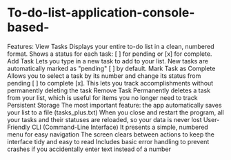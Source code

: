 # To-do-list-application-console-based-
Features: View Tasks
Displays your entire to-do list in a clean, numbered format.
Shows a status for each task: [ ] for pending or [x] for complete.
Add Task
Lets you type in a new task to add to your list.
New tasks are automatically marked as "pending" [ ] by default.
Mark Task as Complete
Allows you to select a task by its number and change its status from pending [ ] to complete [x].
This lets you track accomplishments without permanently deleting the task
Remove Task
Permanently deletes a task from your list, which is useful for items you no longer need to track
Persistent Storage
The most important feature: the app automatically saves your list to a file (tasks_plus.txt)
When you close and restart the program, all your tasks and their statuses are reloaded, so your data is never lost
User-Friendly CLI (Command-Line Interface)
It presents a simple, numbered menu for easy navigation
The screen clears between actions to keep the interface tidy and easy to read
Includes basic error handling to prevent crashes if you accidentally enter text instead of a number
